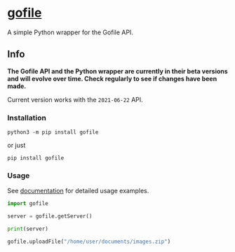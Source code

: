 # [gofile](https://gofile.io/)

A simple Python wrapper for the Gofile API.

## Info

**The Gofile API and the Python wrapper are currently in their beta versions and will evolve over time. Check regularly to see if changes have been made.**

Current version works with the `2021-06-22` API.

### Installation

    python3 -m pip install gofile

or just

    pip install gofile

### Usage

See [documentation](https://github.com/Coosta6915/gofile/wiki/) for detailed usage examples.

```py
import gofile

server = gofile.getServer()

print(server)

gofile.uploadFile("/home/user/documents/images.zip")
```
